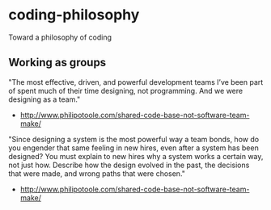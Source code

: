 # coding-philosophy
Toward a philosophy of coding

## Working as groups
"The most effective, driven, and powerful development teams I’ve been part of spent much of their time designing, not programming. And we were designing as a team."
- http://www.philipotoole.com/shared-code-base-not-software-team-make/

"Since designing a system is the most powerful way a team bonds, how do you engender that same feeling in new hires, even after a system has been designed? You must explain to new hires why a system works a certain way, not just how. Describe how the design evolved in the past, the decisions that were made, and wrong paths that were chosen."
- http://www.philipotoole.com/shared-code-base-not-software-team-make/
